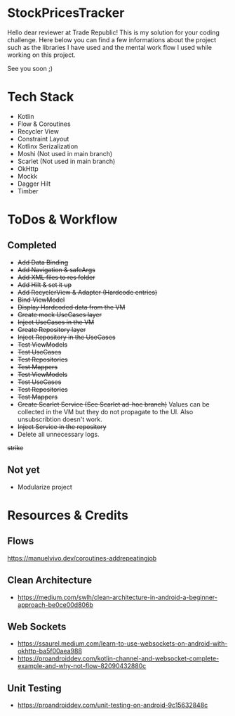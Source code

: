 # StockPricesTracker
Hello dear reviewer at Trade Republic! This is my solution for your coding challenge. Here below you can find a few informations about the project such as the libraries I have used and the mental work flow I used while working on this project.

See you soon ;)

# Tech Stack
- Kotlin
- Flow & Coroutines
- Recycler View
- Constraint Layout
- Kotlinx Serizalization
- Moshi (Not used in main branch)
- Scarlet (Not used in main branch)
- OkHttp
- Mockk
- Dagger Hilt
- Timber

# ToDos & Workflow
## Completed
- ~~Add Data Binding~~
- ~~Add Navigation & safeArgs~~
- ~~Add XML files to res folder~~
- ~~Add Hilt & set it up~~
- ~~Add RecyclerView & Adapter (Hardcode entries)~~
- ~~Bind ViewModel~~
- ~~Display Hardcoded data from the VM~~
- ~~Create mock UseCases layer~~
- ~~Inject UseCases in the VM~~
- ~~Create Repository layer~~
- ~~Inject Repository in the UseCases~~
- ~~Test ViewModels~~
- ~~Test UseCases~~
- ~~Test Repositories~~
- ~~Test Mappers~~
- ~~Test ViewModels~~
- ~~Test UseCases~~
- ~~Test Repositories~~
- ~~Test Mappers~~
- ~~Create Scarlet Service (See Scarlet ad-hoc branch)~~ Values can be collected in the VM but they do not propagate to the UI. Also unsubscribtion doesn't work.
- ~~Inject Service in the repository~~
- Delete all unnecessary logs.

<strike>strike</strike>
## Not yet
- Modularize project

# Resources & Credits

## Flows
https://manuelvivo.dev/coroutines-addrepeatingjob

## Clean Architecture
- https://medium.com/swlh/clean-architecture-in-android-a-beginner-approach-be0ce00d806b

## Web Sockets
- https://ssaurel.medium.com/learn-to-use-websockets-on-android-with-okhttp-ba5f00aea988
- https://proandroiddev.com/kotlin-channel-and-websocket-complete-example-and-why-not-flow-82090432880c

## Unit Testing
- https://proandroiddev.com/unit-testing-on-android-9c15632848c
